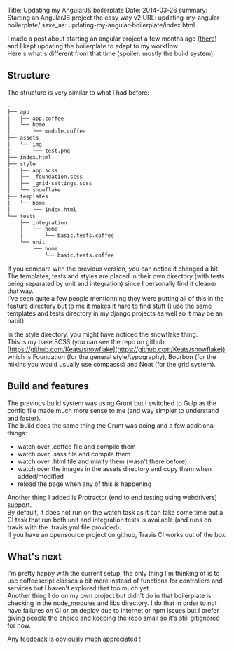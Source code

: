 Title: Updating my AngularJS boilerplate
Date: 2014-03-26
summary: Starting an AngularJS project the easy way v2
URL: updating-my-angular-boilerplate/
save_as: updating-my-angular-boilerplate/index.html


I made a post about starting an angular project a few months ago ([there](http://vincent.is/starting-an-angularjs-project/)) and I kept updating the boilerplate to adapt to my workflow.  
Here's what's different from that time (spoiler: mostly the build system).

## Structure
The structure is very similar to what I had before:
```bash
.
├── app
│   ├── app.coffee
│   └── home
│       └── module.coffee
├── assets
│   └── img
│       └── test.png
├── index.html
├── style
│   ├── app.scss
│   ├── _foundation.scss
│   ├── _grid-settings.scss
│   └── snowflake
├── templates
│   └── home
│       └── index.html
└── tests
    ├── integration
    │   └── home
    │       └── basic.tests.coffee
    └── unit
        └── home
            └── basic.tests.coffee

```

If you compare with the previous version, you can notice it changed a bit.  
The templates, tests and styles are placed in their own directory (with tests being separated by unit and integration) since I personally find it cleaner that way.  
I've seen quite a few people mentionning they were putting all of this in the feature directory but to me it makes it hard to find stuff (I use the same templates and tests directory in my django projects as well so it may be an habit).  

In the style directory, you might have noticed the snowflake thing.   
This is my base SCSS (you can see the repo on github: [https://github.com/Keats/snowflake](https://github.com/Keats/snowflake)) which is Foundation (for the general style/typography), Bourbon (for the mixins you would usually use compasss) and Neat (for the grid system).  

## Build and features
The previous build system was using Grunt but I switched to Gulp as the config file made much more sense to me (and way simpler to understand and faster).  
The build does the same thing the Grunt was doing and a few additional things:

- watch over .coffee file and compile them
- watch over .sass file and compile them
- watch over .html file and minify them (wasn't there before)
- watch over the images in the assets directory and copy them when added/modified
- reload the page when any of this is happening

Another thing I added is Protractor (end to end testing using webdrivers) support.  
By default, it does not run on the watch task as it can take some time but a CI task that run both unit and integration tests is available (and runs on travis with the .travis.yml file provided).  
If you have an opensource project on github, Travis CI works out of the box.

## What's next
I'm pretty happy with the current setup, the only thing I'm thinking of is to use coffeescript classes a bit more instead of functions for controllers and services but I haven't explored that too much yet.  
Another thing I do on my own project but didn't do in that boilerplate is checking in the node_modules and libs directory. I do that in order to not have failures on CI or on deploy due to internet or npm issues but I prefer giving people the choice and keeping the repo small so it's still gitignored for now.

Any feedback is obviously much appreciated !
